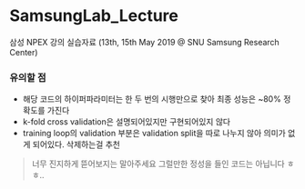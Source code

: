 # SamsungLab_Lecture
삼성 NPEX 강의 실습자료 (13th, 15th May 2019 @ SNU Samsung Research Center)

### 유의할 점
- 해당 코드의 하이퍼파라미터는 한 두 번의 시행만으로 찾아 최종 성능은 ~80% 정확도를 가진다
- k-fold cross validation은 설명되어있지만 구현되어있지 않다
- training loop의 validation 부분은 validation split을 따로 나누지 않아 의미가 없게 되어있다. 삭제하는걸 추천

> 너무 진지하게 뜯어보지는 말아주세요 그럴만한 정성을 들인 코드는 아닙니다 ㅎㅎ..
